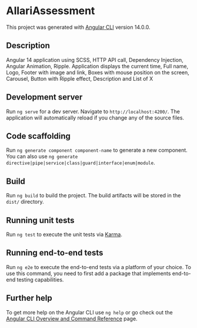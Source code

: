 
# AllariAssessment

This project was generated with [Angular CLI](https://github.com/angular/angular-cli) version 14.0.0.
## Description

Angular 14 application using SCSS, HTTP API call, Dependency Injection, Angular Animation, Ripple.
Application displays the current time, Full name, Logo, Footer with image and link, Boxes with mouse position on the screen, Carousel, Button with Ripple effect, Description and List of X

## Development server

Run `ng serve` for a dev server. Navigate to `http://localhost:4200/`. The application will automatically reload if you change any of the source files.

## Code scaffolding

Run `ng generate component component-name` to generate a new component. You can also use `ng generate directive|pipe|service|class|guard|interface|enum|module`.

## Build

Run `ng build` to build the project. The build artifacts will be stored in the `dist/` directory.

## Running unit tests

Run `ng test` to execute the unit tests via [Karma](https://karma-runner.github.io).

## Running end-to-end tests

Run `ng e2e` to execute the end-to-end tests via a platform of your choice. To use this command, you need to first add a package that implements end-to-end testing capabilities.

## Further help

To get more help on the Angular CLI use `ng help` or go check out the [Angular CLI Overview and Command Reference](https://angular.io/cli) page.
